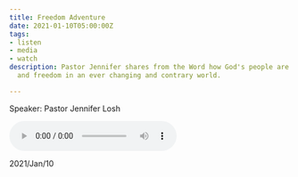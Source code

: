 ```yaml
---
title: Freedom Adventure
date: 2021-01-10T05:00:00Z
tags:
- listen
- media
- watch
description: Pastor Jennifer shares from the Word how God's people are promised protection
  and freedom in an ever changing and contrary world.

---
```

Speaker: Pastor Jennifer Losh

<audio controls>

    <source src="[https://archive.org/download/tnc_01102021/01102021.mp3](https://archive.org/download/tnc_01102021/01102021.mp3 "https://archive.org/download/tnc_01102021/01102021.mp3")" type="audio/mpeg">

    <source src="[https://archive.org/download/tnc_01102021/01102021.mp3](https://archive.org/download/tnc_01102021/01102021.mp3 "https://archive.org/download/tnc_01102021/01102021.mp3")” type="audio/ogg">

      Your browser does not support the audio tag.

</audio>

2021/Jan/10